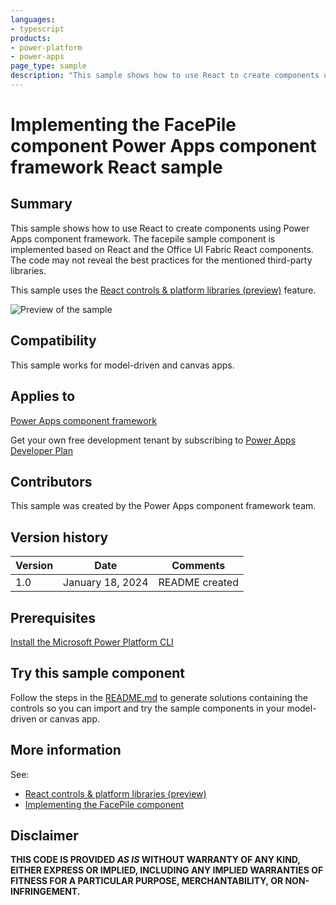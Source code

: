 ```yaml
---
languages:
- typescript
products:
- power-platform
- power-apps
page_type: sample
description: "This sample shows how to use React to create components using Power Apps component framework. The facepile sample component is implemented based on React and the Office UI Fabric React components. The code may not reveal the best practices for the mentioned third-party libraries. This sample uses the React controls & platform libraries feature."
---
```

# Implementing the FacePile component Power Apps component framework React sample

## Summary

This sample shows how to use React to create components using Power Apps component framework. The facepile sample component is implemented based on React and the Office UI Fabric React components. The code may not reveal the best practices for the mentioned third-party libraries.

This sample uses the [React controls & platform libraries (preview)](https://learn.microsoft.com/power-apps/developer/component-framework/react-controls-platform-libraries) feature.

![Preview of the sample](https://learn.microsoft.com/power-apps/developer/component-framework/media/react-facepile.png)

## Compatibility

This sample works for model-driven and canvas apps.

## Applies to

[Power Apps component framework](https://learn.microsoft.com/power-apps/developer/component-framework/overview)

Get your own free development tenant by subscribing to [Power Apps Developer Plan](https://learn.microsoft.com/power-platform/developer/plan)

## Contributors

This sample was created by the Power Apps component framework team.

## Version history

Version|Date|Comments
-------|----|--------
1.0|January 18, 2024|README created

## Prerequisites

[Install the Microsoft Power Platform CLI](https://learn.microsoft.com/power-platform/developer/cli/introduction)

## Try this sample component

Follow the steps in the [README.md](../README.md) to generate solutions containing the controls so you can import and try the sample components in your model-driven or canvas app.

## More information

See:
- [React controls & platform libraries (preview)](https://learn.microsoft.com/power-apps/developer/component-framework/react-controls-platform-libraries)
- [Implementing the FacePile component](https://learn.microsoft.com/power-apps/developer/component-framework/sample-controls/react-facepile-control)


## Disclaimer

**THIS CODE IS PROVIDED *AS IS* WITHOUT WARRANTY OF ANY KIND, EITHER EXPRESS OR IMPLIED, INCLUDING ANY IMPLIED WARRANTIES OF FITNESS FOR A PARTICULAR PURPOSE, MERCHANTABILITY, OR NON-INFRINGEMENT.**